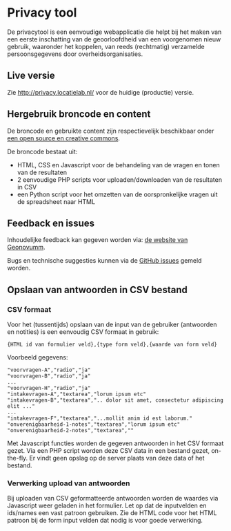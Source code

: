 # Privacy tool
De privacytool is een eenvoudige webapplicatie die helpt bij het maken van een eerste inschatting van de geoorloofdheid van een voorgenomen nieuw gebruik, waaronder het koppelen, van reeds (rechtmatig) verzamelde persoonsgegevens door overheidsorganisaties.

## Live versie
Zie http://privacy.locatielab.nl/ voor de huidige (productie) versie.

## Hergebruik broncode en content
De broncode en gebruikte content zijn respectievelijk beschikbaar onder [een open source en creative commons](LICENSE.md).

De broncode bestaat uit:
* HTML, CSS en Javascript voor de behandeling van de vragen en tonen van de resultaten
* 2 eenvoudige PHP scripts voor uploaden/downloaden van de resultaten in CSV
* een Python script voor het omzetten van de oorspronkelijke vragen uit de spreadsheet naar HTML

## Feedback en issues
Inhoudelijke feedback kan gegeven worden via: [de website van Geonovumm](http://www.geonovum.nl/feedback-privacytool).

Bugs en technische suggesties kunnen via de [GitHub issues](https://github.com/Geonovum/privacytool/issues) gemeld worden.

## Opslaan van antwoorden in CSV bestand
### CSV formaat
Voor het (tussentijds) opslaan van de input van de gebruiker (antwoorden en notities) is een eenvoudig CSV formaat in gebruik:

```
{HTML id van formulier veld},{type form veld},{waarde van form veld}
```

Voorbeeld gegevens:

```
"voorvragen-A","radio","ja"
"voorvragen-B","radio","ja"
...
"voorvragen-H","radio","ja"
"intakevragen-A","textarea","lorum ipsum etc"
"intakevragen-B","textarea",".. dolor sit amet, consectetur adipiscing elit ..."
...
"intakevragen-F","textarea","...mollit anim id est laborum."
"onverenigbaarheid-1-notes","textarea","lorum ipsum etc"
"onverenigbaarheid-2-notes","textarea",""
```
Met Javascript functies worden de gegeven antwoorden in het CSV formaat gezet. Via een PHP script worden deze CSV data in een bestand gezet, on-the-fly. Er vindt geen opslag op de server plaats van deze data of het bestand.

### Verwerking upload van antwoorden
Bij uploaden van CSV geformatteerde antwoorden worden de waardes via Javascript weer geladen in het formulier. Let op dat de inputvelden en ids/names een vast patroon gebruiken. Zie de HTML code voor het HTML patroon bij de form input velden dat nodig is voor goede verwerking.
